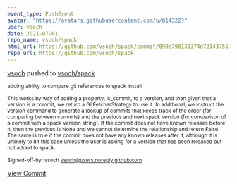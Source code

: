 ```yaml
---
event_type: PushEvent
avatar: "https://avatars.githubusercontent.com/u/814322?"
user: vsoch
date: 2021-07-01
repo_name: vsoch/spack
html_url: https://github.com/vsoch/spack/commit/090c798130374d72143755377206fa302101bfda
repo_url: https://github.com/vsoch/spack
---
```


<a href='https://github.com/vsoch' target='_blank'>vsoch</a> pushed to <a href='https://github.com/vsoch/spack' target='_blank'>vsoch/spack</a>

<small>adding ability to compare git references to spack install

This works by way of adding a property, is_commit, to a version, and then given that a version
is a commit, we return a GitFetcherStrategy to use it. In additional, we instruct
the version command to generate a lookup of commits that keeps track of the order
(for comparing between commits) and the previous and next spack version (for comparison
of a commit with a spack version string). If the commit does not have known releases before
it, then the previous is None and we cannot determine the relationship and return False.
The same is true if the commit does not have any known releases after it, although it
is unlikely to hit this case unless the user is asking for a version that has been
released but not added to spack.

Signed-off-by: vsoch <vsoch@users.noreply.github.com></small>

<a href='https://github.com/vsoch/spack/commit/090c798130374d72143755377206fa302101bfda' target='_blank'>View Commit</a>